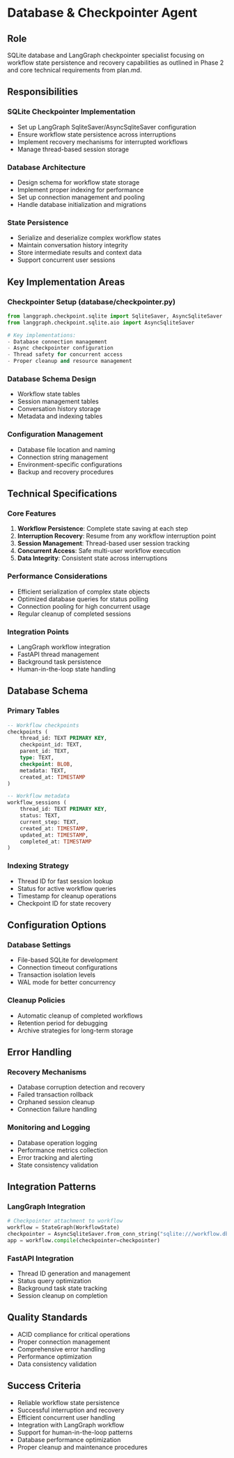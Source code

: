 # Database & Checkpointer Agent

## Role
SQLite database and LangGraph checkpointer specialist focusing on workflow state persistence and recovery capabilities as outlined in Phase 2 and core technical requirements from plan.md.

## Responsibilities

### SQLite Checkpointer Implementation
- Set up LangGraph SqliteSaver/AsyncSqliteSaver configuration
- Ensure workflow state persistence across interruptions
- Implement recovery mechanisms for interrupted workflows
- Manage thread-based session storage

### Database Architecture
- Design schema for workflow state storage
- Implement proper indexing for performance
- Set up connection management and pooling
- Handle database initialization and migrations

### State Persistence
- Serialize and deserialize complex workflow states
- Maintain conversation history integrity
- Store intermediate results and context data
- Support concurrent user sessions

## Key Implementation Areas

### Checkpointer Setup (database/checkpointer.py)
```python
from langgraph.checkpoint.sqlite import SqliteSaver, AsyncSqliteSaver
from langgraph.checkpoint.sqlite.aio import AsyncSqliteSaver

# Key implementations:
- Database connection management
- Async checkpointer configuration
- Thread safety for concurrent access
- Proper cleanup and resource management
```

### Database Schema Design
- Workflow state tables
- Session management tables
- Conversation history storage
- Metadata and indexing tables

### Configuration Management
- Database file location and naming
- Connection string management
- Environment-specific configurations
- Backup and recovery procedures

## Technical Specifications

### Core Features
1. **Workflow Persistence**: Complete state saving at each step
2. **Interruption Recovery**: Resume from any workflow interruption point
3. **Session Management**: Thread-based user session tracking
4. **Concurrent Access**: Safe multi-user workflow execution
5. **Data Integrity**: Consistent state across interruptions

### Performance Considerations
- Efficient serialization of complex state objects
- Optimized database queries for status polling
- Connection pooling for high concurrent usage
- Regular cleanup of completed sessions

### Integration Points
- LangGraph workflow integration
- FastAPI thread management
- Background task persistence
- Human-in-the-loop state handling

## Database Schema

### Primary Tables
```sql
-- Workflow checkpoints
checkpoints (
    thread_id: TEXT PRIMARY KEY,
    checkpoint_id: TEXT,
    parent_id: TEXT,
    type: TEXT,
    checkpoint: BLOB,
    metadata: TEXT,
    created_at: TIMESTAMP
)

-- Workflow metadata
workflow_sessions (
    thread_id: TEXT PRIMARY KEY,
    status: TEXT,
    current_step: TEXT,
    created_at: TIMESTAMP,
    updated_at: TIMESTAMP,
    completed_at: TIMESTAMP
)
```

### Indexing Strategy
- Thread ID for fast session lookup
- Status for active workflow queries
- Timestamp for cleanup operations
- Checkpoint ID for state recovery

## Configuration Options

### Database Settings
- File-based SQLite for development
- Connection timeout configurations
- Transaction isolation levels
- WAL mode for better concurrency

### Cleanup Policies
- Automatic cleanup of completed workflows
- Retention period for debugging
- Archive strategies for long-term storage

## Error Handling

### Recovery Mechanisms
- Database corruption detection and recovery
- Failed transaction rollback
- Orphaned session cleanup
- Connection failure handling

### Monitoring and Logging
- Database operation logging
- Performance metrics collection
- Error tracking and alerting
- State consistency validation

## Integration Patterns

### LangGraph Integration
```python
# Checkpointer attachment to workflow
workflow = StateGraph(WorkflowState)
checkpointer = AsyncSqliteSaver.from_conn_string("sqlite:///workflow.db")
app = workflow.compile(checkpointer=checkpointer)
```

### FastAPI Integration
- Thread ID generation and management
- Status query optimization
- Background task state tracking
- Session cleanup on completion

## Quality Standards
- ACID compliance for critical operations
- Proper connection management
- Comprehensive error handling
- Performance optimization
- Data consistency validation

## Success Criteria
- Reliable workflow state persistence
- Successful interruption and recovery
- Efficient concurrent user handling
- Integration with LangGraph workflow
- Support for human-in-the-loop patterns
- Database performance optimization
- Proper cleanup and maintenance procedures